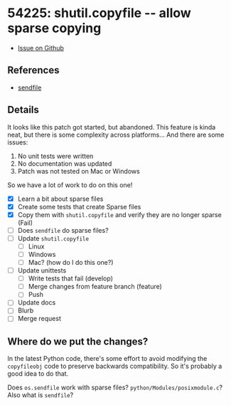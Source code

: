 # 54225: shutil.copyfile -- allow sparse copying

- [Issue on Github](https://github.com/python/cpython/issues/54225)

## References

- [sendfile](https://man.freebsd.org/cgi/man.cgi?sendfile(2))

## Details

It looks like this patch got started, but abandoned. This feature is kinda neat,
but there is some complexity across platforms... And there are some issues:

1. No unit tests were written
2. No documentation was updated
3. Patch was not tested on Mac or Windows

So we have a lot of work to do on this one!

- [X] Learn a bit about sparse files
- [X] Create some tests that create Sparse files
- [X] Copy them with `shutil.copyfile` and verify they are no longer sparse (Fail)
- [ ] Does `sendfile` do sparse files?
- [ ] Update `shutil.copyfile` 
    - [ ] Linux
    - [ ] Windows
    - [ ] Mac? (how do I do this one?)
- [ ] Update unittests
    - [ ] Write tests that fail (develop)
    - [ ] Merge changes from feature branch (feature)
    - [ ] Push
- [ ] Update docs
- [ ] Blurb
- [ ] Merge request

## Where do we put the changes?

In the latest Python code, there's some effort to avoid modifying the
`copyfileobj` code to preserve backwards compatibility. So it's probably a good
idea to do that.

Does `os.sendfile` work with sparse files? `python/Modules/posixmodule.c`? Also
what is `sendfile`?


